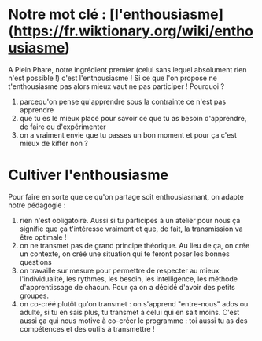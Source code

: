 # Notre mot clé : [l'enthousiasme] (https://fr.wiktionary.org/wiki/enthousiasme)
A Plein Phare, notre ingrédient premier (celui sans lequel absolument rien n'est possible !) c'est l'enthousiasme ! Si ce que l'on propose ne t'enthousiasme pas alors mieux vaut ne pas participer ! 
Pourquoi ? 
1) parcequ'on pense qu'apprendre sous la contrainte ce n'est pas apprendre
2) que tu es le mieux placé pour savoir ce que tu as besoin d'apprendre, de faire ou d'expérimenter
3) on a vraiment envie que tu passes un bon moment et pour ça c'est mieux de kiffer non ?

# Cultiver l'enthousiasme
Pour faire en sorte que ce qu'on partage soit enthousiasmant, on adapte notre pédagogie :
1) rien n'est obligatoire. Aussi si tu participes à un atelier pour nous ça signifie que ça t'intéresse vraiment et que, de fait, la transmission va être optimale !
2) on ne transmet pas de grand principe théorique. Au lieu de ça, on crée un contexte, on créé une situation qui te feront poser les bonnes questions
3) on travaille sur mesure pour permettre de respecter au mieux l'individualité, les rythmes, les besoin, les intelligence, les méthode d'apprentissage de chacun. Pour ça on a décidé d'avoir des petits groupes.
4) on co-créé plutôt qu'on transmet : on s'apprend "entre-nous" ados ou adulte, si tu en sais plus, tu transmet à celui qui en sait moins. C'est aussi ça qui nous motive à co-créer le programme : toi aussi tu as des compétences et des outils à transmettre !

